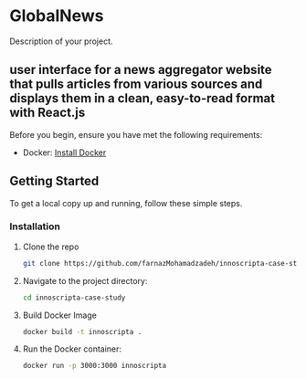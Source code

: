 # GlobalNews

Description of your project.

## user interface for a news aggregator website that pulls articles from various sources and displays them in a clean, easy-to-read format with React.js

Before you begin, ensure you have met the following requirements:

- Docker: [Install Docker](https://docs.docker.com/get-docker/)

## Getting Started

To get a local copy up and running, follow these simple steps.

### Installation

1. Clone the repo

   ```bash
   git clone https://github.com/farnazMohamadzadeh/innoscripta-case-study.git

2. Navigate to the project directory:

   ```bash
   cd innoscripta-case-study 

3. Build Docker Image

   ```bash 
   docker build -t innoscripta .

4. Run the Docker container:

    ```bash 
   docker run -p 3000:3000 innoscripta